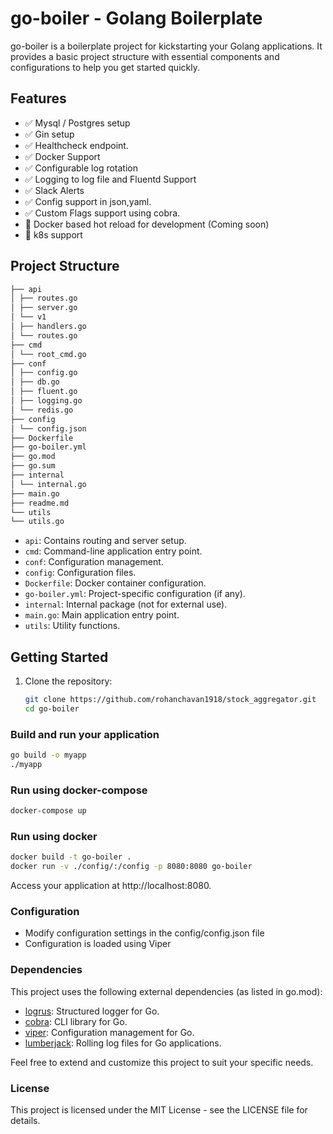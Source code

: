 # go-boiler - Golang Boilerplate

go-boiler is a boilerplate project for kickstarting your Golang applications. It provides a basic project structure with essential components and configurations to help you get started quickly.

## Features

- ✅ Mysql / Postgres setup
- ✅ Gin setup
- ✅ Healthcheck endpoint.
- ✅ Docker Support
- ✅ Configurable log rotation
- ✅ Logging to log file and Fluentd Support
- ✅ Slack Alerts
- ✅ Config support in json,yaml.
- ✅ Custom Flags support using cobra.
- 🔄 Docker based hot reload for development (Coming soon)
- 🔄 k8s support
  
## Project Structure

```sh
├── api
│ ├── routes.go
│ ├── server.go
│ └── v1
│ ├── handlers.go
│ └── routes.go
├── cmd
│ └── root_cmd.go
├── conf
│ ├── config.go
│ ├── db.go
│ ├── fluent.go
│ ├── logging.go
│ └── redis.go
├── config
│ └── config.json
├── Dockerfile
├── go-boiler.yml
├── go.mod
├── go.sum
├── internal
│ └── internal.go
├── main.go
├── readme.md
└── utils
└── utils.go
``````

- `api`: Contains routing and server setup.
- `cmd`: Command-line application entry point.
- `conf`: Configuration management.
- `config`: Configuration files.
- `Dockerfile`: Docker container configuration.
- `go-boiler.yml`: Project-specific configuration (if any).
- `internal`: Internal package (not for external use).
- `main.go`: Main application entry point.
- `utils`: Utility functions.

## Getting Started

1. Clone the repository:

   ```sh
   git clone https://github.com/rohanchavan1918/stock_aggregator.git
   cd go-boiler

### Build and run your application

```sh
go build -o myapp
./myapp
```

### Run using docker-compose

```sh
docker-compose up
```

### Run using docker

```sh
docker build -t go-boiler .
docker run -v ./config/:/config -p 8080:8080 go-boiler
```

Access your application at http://localhost:8080.

### Configuration

- Modify configuration settings in the config/config.json file
- Configuration is loaded using Viper

### Dependencies

This project uses the following external dependencies (as listed in go.mod):

- [logrus](https://github.com/sirupsen/logrus): Structured logger for Go.
- [cobra](https://github.com/spf13/cobra): CLI library for Go.
- [viper](https://github.com/spf13/viper): Configuration management for Go.
- [lumberjack](https://github.com/natefinch/lumberjack.v2): Rolling log files for Go applications.

Feel free to extend and customize this project to suit your specific needs.

### License

This project is licensed under the MIT License - see the LICENSE file for details.
